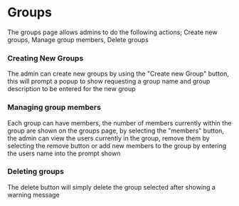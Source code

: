 # Groups
The groups page allows admins to do the following actions; Create new groups, Manage group members, Delete groups

### Creating New Groups
The admin can create new groups by using the "Create new Group" button, this will prompt a popup to show requesting a group name and group description to be entered for the new group

### Managing group members
Each group can have members, the number of members currently within the group are shown on the groups page, by selecting the "members" button, the admin can view the users currently in the group, remove them by selecting the remove button or add new members to the group by entering the users name into the prompt shown

### Deleting groups
The delete button will simply delete the group selected after showing a warning message